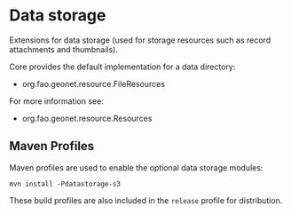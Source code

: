# Data storage

Extensions for data storage (used for storage resources such as record attachments and thumbnails).

Core provides the default implementation for a data directory:

* org.fao.geonet.resource.FileResources

For more information see:

* org.fao.geonet.resource.Resources

## Maven Profiles

Maven profiles are used to enable the optional data storage modules:

```
mvn install -Pdatastorage-s3
```

These build profiles are also included in the `release` profile for distribution.
